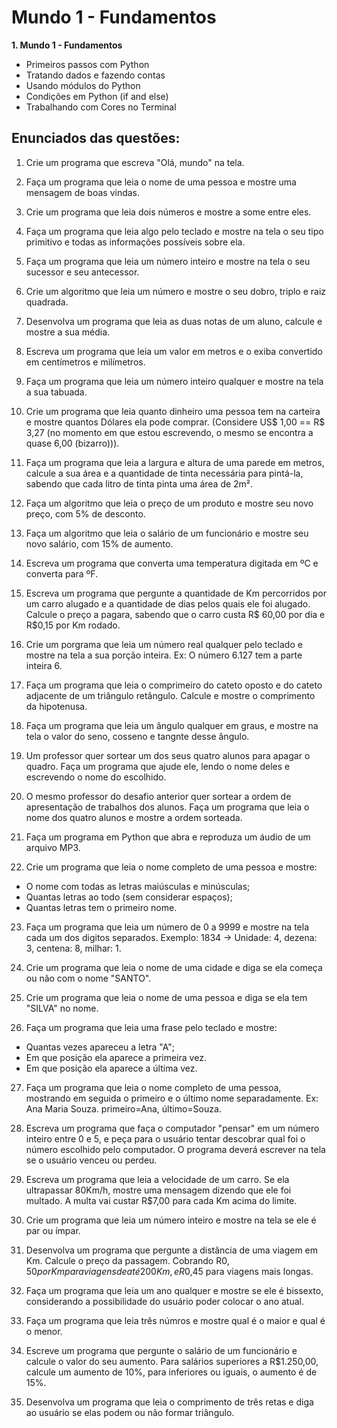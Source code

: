 # Mundo 1 - Fundamentos

**1. Mundo 1 - Fundamentos**
* Primeiros passos com Python
* Tratando dados e fazendo contas
* Usando módulos do Python
* Condições em Python (if and else)
* Trabalhando com Cores no Terminal

## Enunciados das questões:

1. Crie um programa que escreva "Olá, mundo" na tela.

2. Faça um programa que leia o nome de uma pessoa e mostre uma mensagem de boas vindas.

3. Crie um programa que leia dois números e mostre a some entre eles.

4. Faça um programa que leia algo pelo teclado e mostre na tela o seu tipo primitivo e todas as informações possíveis sobre ela.

5. Faça um programa que leia um número inteiro e mostre na tela o seu sucessor e seu antecessor.

6. Crie um algoritmo que leia um número e mostre o seu dobro, triplo e raiz quadrada.

7. Desenvolva um programa que leia as duas notas de um aluno, calcule e mostre a sua média.

8. Escreva um programa que leia um valor em metros e o exiba convertido em centímetros e milímetros.

9. Faça um programa que leia um número inteiro qualquer e mostre na tela a sua tabuada.

10. Crie um programa que leia quanto dinheiro uma pessoa tem na carteira e mostre quantos Dólares ela pode comprar. (Considere US$ 1,00 == R$ 3,27 (no momento em que estou escrevendo, o mesmo se encontra a quase 6,00 (bizarro))).

11. Faça um programa que leia a largura e altura de uma parede em metros, calcule a sua área e a quantidade de tinta necessária para pintá-la, sabendo que cada litro de tinta pinta uma área de 2m².

12. Faça um algoritmo que leia o preço de um produto e mostre seu novo preço, com 5% de desconto.

13. Faça um algoritmo que leia o salário de um funcionário e mostre seu novo salário, com 15% de aumento.

14. Escreva um programa que converta uma temperatura digitada em ºC e converta para ºF.

15. Escreva um programa que pergunte a quantidade de Km percorridos por um carro alugado e a quantidade de dias pelos quais ele foi alugado. Calcule o preço a pagara, sabendo que o carro custa R$ 60,00 por dia e R$0,15 por Km rodado.

16. Crie um porgrama que leia um número real qualquer pelo teclado e mostre na tela a sua porção inteira. Ex: O número 6.127 tem a parte inteira 6.

17. Faça um programa que leia o comprimeiro do cateto oposto e do cateto adjacente de um triângulo retângulo. Calcule e mostre o comprimento da hipotenusa.

18. Faça um programa que leia um ângulo qualquer em graus, e mostre na tela o valor do seno, cosseno e tangnte desse ângulo.

19. Um professor quer sortear um dos seus quatro alunos para apagar o quadro. Faça um programa que ajude ele, lendo o nome deles e escrevendo o nome do escolhido.

20. O mesmo professor do desafio anterior quer sortear a ordem de apresentação de trabalhos dos alunos. Faça um programa que leia o nome dos quatro alunos e mostre a ordem sorteada.

21. Faça um programa em Python que abra e reproduza um áudio de um arquivo MP3.

22. Crie um programa que leia o nome completo de uma pessoa e mostre:
* O nome com todas as letras maiúsculas e minúsculas;
* Quantas letras ao todo (sem considerar espaços);
* Quantas letras tem o primeiro nome.

23. Faça um programa que leia um número de 0 a 9999 e mostre na tela cada um dos digitos separados. Exemplo: 1834 -> Unidade: 4, dezena: 3, centena: 8, milhar: 1.

24. Crie um programa que leia o nome de uma cidade e diga se ela começa ou não com o nome "SANTO".

25. Crie um programa que leia o nome de uma pessoa e diga se ela tem "SILVA" no nome.

26. Faça um programa que leia uma frase pelo teclado e mostre:
* Quantas vezes apareceu a letra "A";
* Em que posição ela aparece a primeira vez.
* Em que posição ela aparece a última vez.

27. Faça um programa que leia o nome completo de uma pessoa, mostrando em seguida o primeiro e o último nome separadamente. Ex: Ana Maria Souza. primeiro=Ana, último=Souza.

28. Escreva um programa que faça o computador "pensar" em um número inteiro entre 0 e 5, e peça para o usuário tentar descobrar qual foi o número escolhido pelo computador. O programa deverá escrever na tela se o usuário venceu ou perdeu.

29. Escreva um programa que leia a velocidade de um carro. Se ela ultrapassar 80Km/h, mostre uma mensagem dizendo que ele foi multado. A multa vai custar R$7,00 para cada Km acima do limite.

30. Crie um programa que leia um número inteiro e mostre na tela se ele é par ou ímpar.

31. Desenvolva um programa que pergunte a distância de uma viagem em Km. Calcule o preço da passagem. Cobrando R$0,50 por Km para viagens de até 200Km, e R$0,45 para viagens mais longas.

32. Faça um programa que leia um ano qualquer e mostre se ele é bissexto, considerando a possibilidade do usuário poder colocar o ano atual.

33. Faça um programa que leia três númros e mostre qual é o maior e qual é o menor.

34. Escreve um programa que pergunte o salário de um funcionário e calcule o valor do seu aumento. Para salários superiores a R$1.250,00, calcule um aumento de 10%, para inferiores ou iguais, o aumento é de 15%.

35. Desenvolva um programa que leia o comprimento de três retas e diga ao usuário se elas podem ou não formar triângulo.

